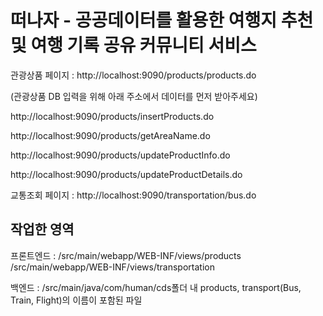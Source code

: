 # 떠나자 - 공공데이터를 활용한 여행지 추천 및 여행 기록 공유 커뮤니티 서비스

관광상품 페이지 : http://localhost:9090/products/products.do

(관광상품 DB 입력을 위해 아래 주소에서 데이터를 먼저 받아주세요)

http://localhost:9090/products/insertProducts.do

http://localhost:9090/products/getAreaName.do

http://localhost:9090/products/updateProductInfo.do

http://localhost:9090/products/updateProductDetails.do


교통조회 페이지 : http://localhost:9090/transportation/bus.do

## 작업한 영역
 프론트엔드 : /src/main/webapp/WEB-INF/views/products
           /src/main/webapp/WEB-INF/views/transportation

 백엔드 : /src/main/java/com/human/cds폴더 내 products, transport(Bus, Train, Flight)의 이름이 포함된 파일
